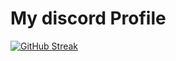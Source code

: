 # My discord Profile
[![GitHub Streak](http://github-readme-streak-stats.herokuapp.com?user=your-github-username&theme=dark&background=000000)](https://git.io/streak-stats)

